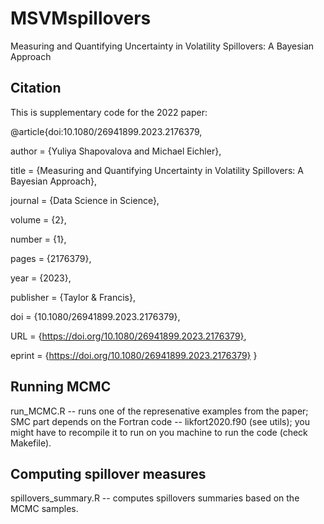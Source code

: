 # MSVMspillovers

Measuring and Quantifying Uncertainty in Volatility Spillovers: A Bayesian Approach

## Citation

This is supplementary code for the 2022 paper:

@article{doi:10.1080/26941899.2023.2176379,

author = {Yuliya Shapovalova and Michael Eichler},

title = {Measuring and Quantifying Uncertainty in Volatility Spillovers: A Bayesian Approach},

journal = {Data Science in Science},

volume = {2},

number = {1},

pages = {2176379},

year  = {2023},

publisher = {Taylor & Francis},

doi = {10.1080/26941899.2023.2176379},

URL = {https://doi.org/10.1080/26941899.2023.2176379},

eprint = {https://doi.org/10.1080/26941899.2023.2176379}
}

## Running MCMC

run_MCMC.R -- runs one of the represenative examples from the paper; SMC part depends on the Fortran code -- likfort2020.f90 (see utils); you might have to recompile it to run on you machine to run the code (check Makefile). 

## Computing spillover measures

spillovers_summary.R -- computes spillovers summaries based on the MCMC samples.

